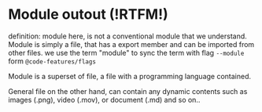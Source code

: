 # Module outout (!RTFM!)

definition: module here, is not a conventional module that we understand.
Module is simply a file, that has a export member and can be imported from other files.
we use the term "module" to sync the term with flag `--module` form `@code-features/flags`

Module is a superset of file, a file with a programming language contained.

General file on the other hand, can contain any dynamic contents such as images (.png), video (.mov), or document (.md) and so on..
